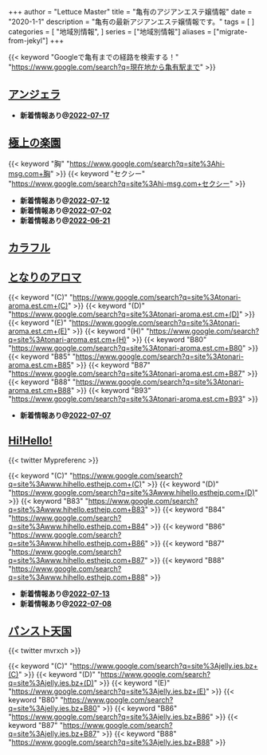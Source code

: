 +++
author = "Lettuce Master"
title = "亀有のアジアンエステ嬢情報"
date = "2020-1-1"
description = "亀有の最新アジアンエステ嬢情報です。"
tags = [
]
categories = [
    "地域別情報",
]
series = ["地域別情報"]
aliases = ["migrate-from-jekyl"]
+++

{{< keyword "Googleで亀有までの経路を検索する！" "https://www.google.com/search?q=現在地から亀有駅まで" >}}

## [アンジェラ](http://angela.esjp.xyz/)


- **新着情報あり@[2022-07-17](/post/2022-07-17)**
## [極上の楽園](http://hi-msg.com/gokulove/)
{{< keyword "胸" "https://www.google.com/search?q=site%3Ahi-msg.com+胸" >}} {{< keyword "セクシー" "https://www.google.com/search?q=site%3Ahi-msg.com+セクシー" >}} 

- **新着情報あり@[2022-07-12](/post/2022-07-12)**
- **新着情報あり@[2022-07-02](/post/2022-07-02)**
- **新着情報あり@[2022-06-21](/post/2022-06-21)**
## [カラフル](http://romantic-est.xyz/)


## [となりのアロマ](https://tonari-aroma.est.cm/)
{{< keyword "(C)" "https://www.google.com/search?q=site%3Atonari-aroma.est.cm+(C)" >}} {{< keyword "(D)" "https://www.google.com/search?q=site%3Atonari-aroma.est.cm+(D)" >}} {{< keyword "(E)" "https://www.google.com/search?q=site%3Atonari-aroma.est.cm+(E)" >}} {{< keyword "(H)" "https://www.google.com/search?q=site%3Atonari-aroma.est.cm+(H)" >}} {{< keyword "B80" "https://www.google.com/search?q=site%3Atonari-aroma.est.cm+B80" >}} {{< keyword "B85" "https://www.google.com/search?q=site%3Atonari-aroma.est.cm+B85" >}} {{< keyword "B87" "https://www.google.com/search?q=site%3Atonari-aroma.est.cm+B87" >}} {{< keyword "B88" "https://www.google.com/search?q=site%3Atonari-aroma.est.cm+B88" >}} {{< keyword "B93" "https://www.google.com/search?q=site%3Atonari-aroma.est.cm+B93" >}} 

- **新着情報あり@[2022-07-07](/post/2022-07-07)**
## [Hi!Hello!](http://www.hihello.esthejp.com/)


{{< twitter Mypreferenc >}}

{{< keyword "(C)" "https://www.google.com/search?q=site%3Awww.hihello.esthejp.com+(C)" >}} {{< keyword "(D)" "https://www.google.com/search?q=site%3Awww.hihello.esthejp.com+(D)" >}} {{< keyword "B83" "https://www.google.com/search?q=site%3Awww.hihello.esthejp.com+B83" >}} {{< keyword "B84" "https://www.google.com/search?q=site%3Awww.hihello.esthejp.com+B84" >}} {{< keyword "B86" "https://www.google.com/search?q=site%3Awww.hihello.esthejp.com+B86" >}} {{< keyword "B87" "https://www.google.com/search?q=site%3Awww.hihello.esthejp.com+B87" >}} {{< keyword "B88" "https://www.google.com/search?q=site%3Awww.hihello.esthejp.com+B88" >}} 

- **新着情報あり@[2022-07-13](/post/2022-07-13)**
- **新着情報あり@[2022-07-08](/post/2022-07-08)**
## [パンスト天国](https://jelly.ies.bz/)


{{< twitter mvrxch >}}

{{< keyword "(C)" "https://www.google.com/search?q=site%3Ajelly.ies.bz+(C)" >}} {{< keyword "(D)" "https://www.google.com/search?q=site%3Ajelly.ies.bz+(D)" >}} {{< keyword "(E)" "https://www.google.com/search?q=site%3Ajelly.ies.bz+(E)" >}} {{< keyword "B80" "https://www.google.com/search?q=site%3Ajelly.ies.bz+B80" >}} {{< keyword "B86" "https://www.google.com/search?q=site%3Ajelly.ies.bz+B86" >}} {{< keyword "B87" "https://www.google.com/search?q=site%3Ajelly.ies.bz+B87" >}} {{< keyword "B88" "https://www.google.com/search?q=site%3Ajelly.ies.bz+B88" >}} 

